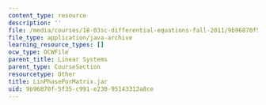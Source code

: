 ```yaml
---
content_type: resource
description: ''
file: /media/courses/18-03sc-differential-equations-fall-2011/9b96870f5f35c991e23095143312a8ce_LinPhasePorMatrix.jar
file_type: application/java-archive
learning_resource_types: []
ocw_type: OCWFile
parent_title: Linear Systems
parent_type: CourseSection
resourcetype: Other
title: LinPhasePorMatrix.jar
uid: 9b96870f-5f35-c991-e230-95143312a8ce
---
```

